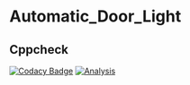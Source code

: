 # Automatic_Door_Light
## Cppcheck
[![Codacy Badge](https://api.codacy.com/project/badge/Grade/410d3314d1104daa9594d0acdbcef218)](https://app.codacy.com/gh/KUMARNUNAVATH/M2_Automatic_Door_Light?utm_source=github.com&utm_medium=referral&utm_content=KUMARNUNAVATH/M2_Automatic_Door_Light&utm_campaign=Badge_Grade_Settings)
[![Analysis](https://github.com/KUMARNUNAVATH/M1_CALCULATOR/actions/workflows/analysis.yml/badge.svg)](https://github.com/KUMARNUNAVATH/M1_CALCULATOR/actions/workflows/analysis.yml)
